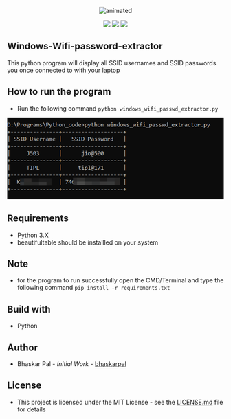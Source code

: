 <p align="center">
  <img src="Windows wifi Password extractor.gif" alt="animated" />
</p>

<p align="center">
  <img src="https://img.shields.io/badge/contributions-welcome-brightgreen.svg?style=flat"/>
  <img src="https://ci.appveyor.com/api/projects/status/pjxh5g91jpbh7t84?svg=true"/>
  <img src="https://img.shields.io/github/license/onyx-storm/Windows-Wifi-password-extractor"/>
</p>

## Windows-Wifi-password-extractor
This python program will display all SSID usernames and SSID passwords you once connected to with your laptop


## How to run the program 
* Run the following command `python windows_wifi_passwd_extractor.py`

![Windows-Wifi-Password-Extractor](demo.png)


## Requirements
* Python 3.X
* beautifultable should be installled on your system

## Note

* for the program to run successfully open the CMD/Terminal and type the following command `pip install -r requirements.txt`

## Build with
* Python


## Author
* Bhaskar Pal - *Initial Work* - [bhaskarpal](https://github.com/onyx-storm) 

## License
* This project is licensed under the MIT License - see the [LICENSE.md](LICENSE) file for details














